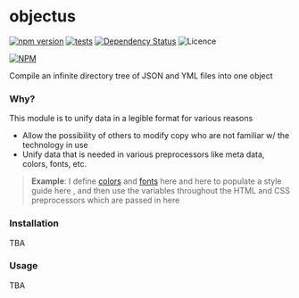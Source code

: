 objectus
========

[![npm version](https://badge.fury.io/js/objectus.svg)](https://badge.fury.io/js/objectus)
[![tests](http://img.shields.io/travis/acidjazz/objectus/master.svg?style=flat)](https://travis-ci.org/acidjazz/objectus)
[![Dependency Status](https://gemnasium.com/acidjazz/objectus.svg)](https://gemnasium.com/acidjazz/objectus)
![Licence](https://img.shields.io/npm/l/objectus.svg?style=flat-square&label=licence)


[![NPM](https://nodei.co/npm/objectus.png)](https://npmjs.org/package/objectus)



Compile an infinite directory tree of JSON and YML files into one object



### Why?

This module is to unify data in a legible format for various reasons

* Allow the possibility of others to modify copy who are not familiar w/ the technology in use
* Unify data that is needed in various preprocessors like meta data, colors, fonts, etc.

> **Example**: I define [colors](https://github.com/acidjazz/sake/blob/master/dat/colors.yml) and [fonts](https://github.com/acidjazz/sake/blob/master/dat/fonts.yml) here and here to populate a style guide here , and then use the variables throughout the HTML and CSS preprocessors which are passed in here



### Installation

TBA

### Usage

TBA


